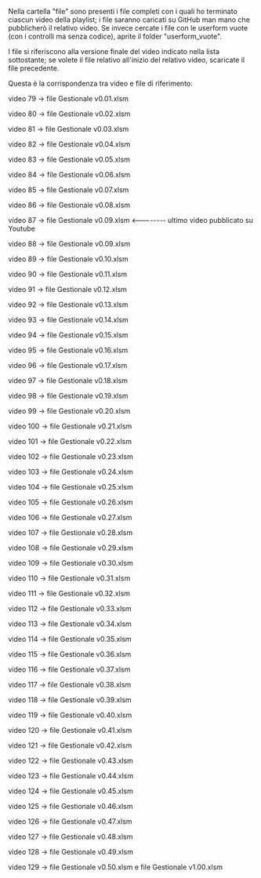 Nella cartella "file" sono presenti i file completi con i quali ho terminato ciascun video della playlist; i file saranno caricati su GitHub man mano che pubblicherò il relativo video.
Se invece cercate i file con le userform vuote (con i controlli ma senza codice), aprite il folder "userform_vuote".

I file si riferiscono alla versione finale del video indicato nella lista sottostante; se volete il file relativo all'inizio del relativo video, scaricate il file precedente.

Questa è la corrispondenza tra video e file di riferimento:

video 79 -> file Gestionale v0.01.xlsm     

video 80 -> file Gestionale v0.02.xlsm    

video 81 -> file Gestionale v0.03.xlsm       

video 82 -> file Gestionale v0.04.xlsm

video 83 -> file Gestionale v0.05.xlsm 

video 84 -> file Gestionale v0.06.xlsm 

video 85 -> file Gestionale v0.07.xlsm

video 86 -> file Gestionale v0.08.xlsm      

video 87 -> file Gestionale v0.09.xlsm   <-------- ultimo video pubblicato su Youtube

video 88 -> file Gestionale v0.09.xlsm

video 89 -> file Gestionale v0.10.xlsm

video 90 -> file Gestionale v0.11.xlsm

video 91 -> file Gestionale v0.12.xlsm

video 92 -> file Gestionale v0.13.xlsm

video 93 -> file Gestionale v0.14.xlsm

video 94 -> file Gestionale v0.15.xlsm

video 95 -> file Gestionale v0.16.xlsm

video 96 -> file Gestionale v0.17.xlsm

video 97 -> file Gestionale v0.18.xlsm

video 98 -> file Gestionale v0.19.xlsm

video 99 -> file Gestionale v0.20.xlsm

video 100 -> file Gestionale v0.21.xlsm

video 101 -> file Gestionale v0.22.xlsm

video 102 -> file Gestionale v0.23.xlsm

video 103 -> file Gestionale v0.24.xlsm

video 104 -> file Gestionale v0.25.xlsm

video 105 -> file Gestionale v0.26.xlsm

video 106 -> file Gestionale v0.27.xlsm

video 107 -> file Gestionale v0.28.xlsm

video 108 -> file Gestionale v0.29.xlsm

video 109 -> file Gestionale v0.30.xlsm

video 110 -> file Gestionale v0.31.xlsm

video 111 -> file Gestionale v0.32.xlsm

video 112 -> file Gestionale v0.33.xlsm

video 113 -> file Gestionale v0.34.xlsm

video 114 -> file Gestionale v0.35.xlsm

video 115 -> file Gestionale v0.36.xlsm

video 116 -> file Gestionale v0.37.xlsm

video 117 -> file Gestionale v0.38.xlsm

video 118 -> file Gestionale v0.39.xlsm

video 119 -> file Gestionale v0.40.xlsm

video 120 -> file Gestionale v0.41.xlsm

video 121 -> file Gestionale v0.42.xlsm

video 122 -> file Gestionale v0.43.xlsm

video 123 -> file Gestionale v0.44.xlsm

video 124 -> file Gestionale v0.45.xlsm

video 125 -> file Gestionale v0.46.xlsm

video 126 -> file Gestionale v0.47.xlsm

video 127 -> file Gestionale v0.48.xlsm

video 128 -> file Gestionale v0.49.xlsm

video 129 -> file Gestionale v0.50.xlsm e file Gestionale v1.00.xlsm 
